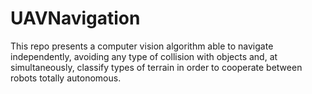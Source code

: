 # UAVNavigation
This repo presents a computer vision algorithm able to navigate independently, avoiding any type of collision with objects and, at simultaneously, classify types of terrain in order to cooperate between robots totally autonomous.
